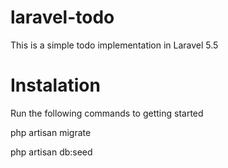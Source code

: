 # laravel-todo
This is a simple todo implementation in Laravel 5.5

# Instalation
Run the following commands to getting started


php artisan migrate

php artisan db:seed
